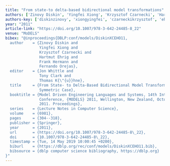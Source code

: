 ```yaml
---
title: "From state-to delta-based bidirectional model transformations"
authors: ['Zinovy Diskin', 'Yingfei Xiong', 'Krzysztof Czarnecki', 'Hartmut Ehrig', 'Frank Hermann 0001', 'Fernando Orejas']
authors-key: ['diskinzinovy', 'xiongyingfei', 'czarneckikrzysztof', 'ehrighartmut', 'hermannfrank', 'orejasfernando']
year: "2011"
article-link: "https://doi.org/10.1007/978-3-642-24485-8_22"
venue: "MoDELS"
bibex: "@inproceedings{DBLP:conf/models/DiskinXCEHO11,
  author    = {Zinovy Diskin and
               Yingfei Xiong and
               Krzysztof Czarnecki and
               Hartmut Ehrig and
               Frank Hermann and
               Fernando Orejas},
  editor    = {Jon Whittle and
               Tony Clark and
               Thomas K{\"{u}}hne},
  title     = {From State- to Delta-Based Bidirectional Model Transformations: The
               Symmetric Case},
  booktitle = {Model Driven Engineering Languages and Systems, 14th International
               Conference, {MODELS} 2011, Wellington, New Zealand, October 16-21,
               2011. Proceedings},
  series    = {Lecture Notes in Computer Science},
  volume    = {6981},
  pages     = {304--318},
  publisher = {Springer},
  year      = {2011},
  url       = {https://doi.org/10.1007/978-3-642-24485-8\_22},
  doi       = {10.1007/978-3-642-24485-8\_22},
  timestamp = {Tue, 14 May 2019 10:00:45 +0200},
  biburl    = {https://dblp.org/rec/conf/models/DiskinXCEHO11.bib},
  bibsource = {dblp computer science bibliography, https://dblp.org}
}"
---
```

